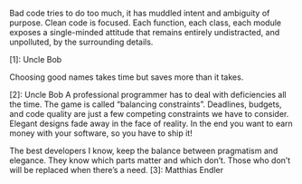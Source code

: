 Bad code tries to do too much, it has muddled intent and ambiguity of purpose. Clean code is focused. Each
function, each class, each module exposes a single-minded attitude that remains entirely
undistracted, and unpolluted, by the surrounding details.

[1]: Uncle Bob

Choosing good names takes time but saves more than it takes.

[2]: Uncle Bob
A professional programmer has to deal with deficiencies all the time. The game is called “balancing constraints”. Deadlines, budgets, and code quality are just a few competing constraints we have to consider. Elegant designs fade away in the face of reality. In the end you want to earn money with your software, so you have to ship it!

The best developers I know, keep the balance between pragmatism and elegance. They know which parts matter and which don’t. Those who don’t will be replaced when there’s a need.
[3]: Matthias Endler
